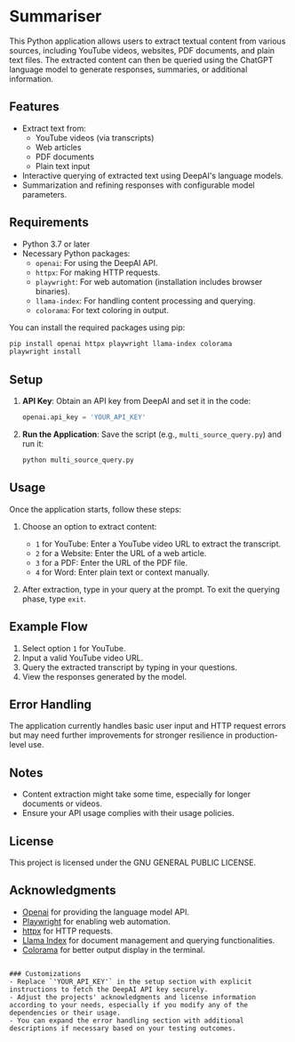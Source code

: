 # Summariser

This Python application allows users to extract textual content from various sources, including YouTube videos, websites, PDF documents, and plain text files. The extracted content can then be queried using the ChatGPT language model to generate responses, summaries, or additional information.

## Features

- Extract text from:
  - YouTube videos (via transcripts)
  - Web articles
  - PDF documents
  - Plain text input
- Interactive querying of extracted text using DeepAI's language models.
- Summarization and refining responses with configurable model parameters.

## Requirements

- Python 3.7 or later
- Necessary Python packages:
  - `openai`: For using the DeepAI API.
  - `httpx`: For making HTTP requests.
  - `playwright`: For web automation (installation includes browser binaries).
  - `llama-index`: For handling content processing and querying.
  - `colorama`: For text coloring in output.

You can install the required packages using pip:

```bash
pip install openai httpx playwright llama-index colorama
playwright install
```

## Setup

1. **API Key**: Obtain an API key from DeepAI and set it in the code:
   ```python
   openai.api_key = 'YOUR_API_KEY'
   ```

2. **Run the Application**:
   Save the script (e.g., `multi_source_query.py`) and run it:

   ```bash
   python multi_source_query.py
   ```

## Usage

Once the application starts, follow these steps:

1. Choose an option to extract content:
   - `1` for YouTube: Enter a YouTube video URL to extract the transcript.
   - `2` for a Website: Enter the URL of a web article.
   - `3` for a PDF: Enter the URL of the PDF file.
   - `4` for Word: Enter plain text or context manually.

2. After extraction, type in your query at the prompt. To exit the querying phase, type `exit`.

## Example Flow

1. Select option `1` for YouTube.
2. Input a valid YouTube video URL.
3. Query the extracted transcript by typing in your questions.
4. View the responses generated by the model.

## Error Handling

The application currently handles basic user input and HTTP request errors but may need further improvements for stronger resilience in production-level use.

## Notes

- Content extraction might take some time, especially for longer documents or videos.
- Ensure your API usage complies with their usage policies.

## License

This project is licensed under the GNU GENERAL PUBLIC LICENSE.

## Acknowledgments

- [Openai](https://openai.com/) for providing the language model API.
- [Playwright](https://playwright.dev/) for enabling web automation.
- [httpx](https://www.python-httpx.org/) for HTTP requests.
- [Llama Index](https://github.com/jerryjliu/llama_index) for document management and querying functionalities.
- [Colorama](https://pypi.org/project/colorama/) for better output display in the terminal.
```

### Customizations
- Replace `'YOUR_API_KEY'` in the setup section with explicit instructions to fetch the DeepAI API key securely.
- Adjust the projects' acknowledgments and license information according to your needs, especially if you modify any of the dependencies or their usage. 
- You can expand the error handling section with additional descriptions if necessary based on your testing outcomes.
